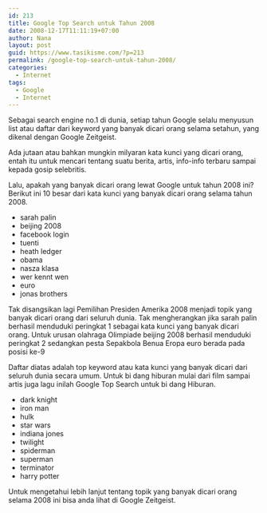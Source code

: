 ```yaml
---
id: 213
title: Google Top Search untuk Tahun 2008
date: 2008-12-17T11:11:19+07:00
author: Nana
layout: post
guid: https://www.tasikisme.com/?p=213
permalink: /google-top-search-untuk-tahun-2008/
categories:
  - Internet
tags:
  - Google
  - Internet
---
```

Sebagai search engine no.1 di dunia, setiap tahun Google selalu menyusun list atau daftar dari keyword yang banyak dicari orang selama setahun, yang dikenal dengan Google Zeitgeist.

Ada jutaan atau bahkan mungkin milyaran kata kunci yang dicari orang, entah itu untuk mencari tentang suatu berita, artis, info-info terbaru sampai kepada gosip selebritis.

Lalu, apakah yang banyak dicari orang lewat Google untuk tahun 2008 ini? Berikut ini 10 besar dari kata kunci yang banyak dicari orang selama tahun 2008.

  * sarah palin
  * beijing 2008
  * facebook login
  * tuenti
  * heath ledger
  * obama
  * nasza klasa
  * wer kennt wen
  * euro
  * jonas brothers

Tak disangsikan lagi Pemilihan Presiden Amerika 2008 menjadi topik yang banyak dicari orang dari seluruh dunia. Tak mengherangkan jika sarah palin berhasil menduduki peringkat 1 sebagai kata kunci yang banyak dicari orang. Untuk urusan olahraga Olimpiade beijing 2008 berhasil menduduki peringkat 2 sedangkan pesta Sepakbola Benua Eropa euro berada pada posisi ke-9

Daftar diatas adalah top keyword atau kata kunci yang banyak dicari dari seluruh dunia secara umum. Untuk bi dang hiburan mulai dari film sampai artis juga lagu inilah Google Top Search untuk bi dang Hiburan.

  * dark knight
  * iron man
  * hulk
  * star wars
  * indiana jones
  * twilight
  * spiderman
  * superman
  * terminator
  * harry potter

Untuk mengetahui lebih lanjut tentang topik yang banyak dicari orang selama 2008 ini bisa anda lihat di Google Zeitgeist.